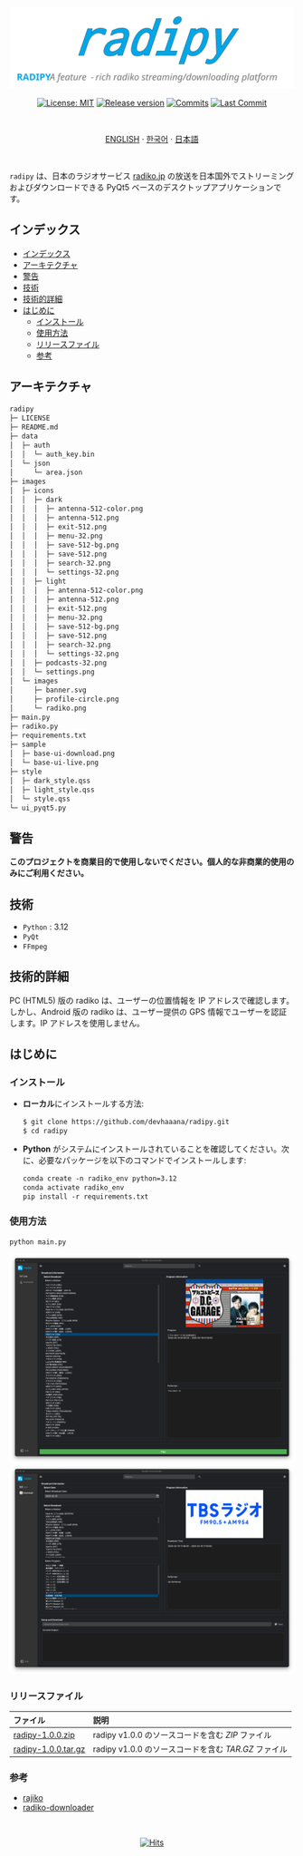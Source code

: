 <div align="center">

  [![radipy](../images/images/banner.svg)](#readme)

  [![License: MIT](https://img.shields.io/badge/License-MIT-yellow.svg?style=for-the-badge)](LICENSE "License")
  [![Release version](https://img.shields.io/github/release/devhaaana/radipy.svg?label=Download&style=for-the-badge)](#release-files "Release Files")
  [![Commits](https://img.shields.io/github/commit-activity/y/devhaaana/radipy.svg?label=commits&style=for-the-badge)](https://github.com/devhaaana/radipy/commits "Commit History")
  [![Last Commit](https://img.shields.io/github/last-commit/devhaaana/radipy.svg?label=&style=for-the-badge&display_timestamp=committer)](https://github.com/devhaaana/radipy/pulse/monthly "Last Commit")

</div>

<br />

<div align="center">

[ENGLISH](/README.md)  ·  [한국어](/documents/README-KR.md)  ·  [日本語](/documents/README-JP.md)

</div>

<br />

`radipy` は、日本のラジオサービス [radiko.jp](https://radiko.jp/) の放送を日本国外でストリーミングおよびダウンロードできる PyQt5 ベースのデスクトップアプリケーションです。

## インデックス

- [インデックス](#インデックス)
- [アーキテクチャ](#アーキテクチャ)
- [警告](#警告)
- [技術](#技術)
- [技術的詳細](#技術的詳細)
- [はじめに](#はじめに)
  - [インストール](#インストール)
  - [使用方法](#使用方法)
  - [リリースファイル](#リリースファイル)
  - [参考](#参考)

## アーキテクチャ

```
radipy
├─ LICENSE
├─ README.md
├─ data
│  ├─ auth
│  │  └─ auth_key.bin
│  └─ json
│     └─ area.json
├─ images
│  ├─ icons
│  │  ├─ dark
│  │  │  ├─ antenna-512-color.png
│  │  │  ├─ antenna-512.png
│  │  │  ├─ exit-512.png
│  │  │  ├─ menu-32.png
│  │  │  ├─ save-512-bg.png
│  │  │  ├─ save-512.png
│  │  │  ├─ search-32.png
│  │  │  └─ settings-32.png
│  │  ├─ light
│  │  │  ├─ antenna-512-color.png
│  │  │  ├─ antenna-512.png
│  │  │  ├─ exit-512.png
│  │  │  ├─ menu-32.png
│  │  │  ├─ save-512-bg.png
│  │  │  ├─ save-512.png
│  │  │  ├─ search-32.png
│  │  │  └─ settings-32.png
│  │  ├─ podcasts-32.png
│  │  └─ settings.png
│  └─ images
│     ├─ banner.svg
│     ├─ profile-circle.png
│     └─ radiko.png
├─ main.py
├─ radiko.py
├─ requirements.txt
├─ sample
│  ├─ base-ui-download.png
│  └─ base-ui-live.png
├─ style
│  ├─ dark_style.qss
│  ├─ light_style.qss
│  └─ style.qss
└─ ui_pyqt5.py
```

## 警告

**このプロジェクトを商業目的で使用しないでください。個人的な非商業的使用のみにご利用ください。**

## 技術

- `Python` : 3.12
- `PyQt`
- `FFmpeg`

## 技術的詳細

PC (HTML5) 版の radiko は、ユーザーの位置情報を IP アドレスで確認します。
しかし、Android 版の radiko は、ユーザー提供の GPS 情報でユーザーを認証します。IP アドレスを使用しません。

## はじめに

### インストール

- **ローカル**にインストールする方法:
  ```console
  $ git clone https://github.com/devhaaana/radipy.git
  $ cd radipy
  ```
- **Python** がシステムにインストールされていることを確認してください。次に、必要なパッケージを以下のコマンドでインストールします:
  ```console
  conda create -n radiko_env python=3.12
  conda activate radiko_env
  pip install -r requirements.txt
  ```

### 使用方法

```console
python main.py
```

![base-ui-live](../sample/base-ui-live.png)
![base-ui-download](../sample/base-ui-download.png)

### リリースファイル

| ファイル                                                                                    | 説明                                                        |
| :-------------------------------------------------------------------------------------- | :----------------------------------------------------------------- |
| [radipy-1.0.0.zip](https://github.com/devhaaana/radipy/archive/refs/tags/v1.0.0.zip)       | radipy v1.0.0 のソースコードを含む *ZIP* ファイル |
| [radipy-1.0.0.tar.gz](https://github.com/devhaaana/radipy/archive/refs/tags/v1.0.0.tar.gz) | radipy v1.0.0 のソースコードを含む *TAR.GZ* ファイル |

### 参考

- [rajiko](https://github.com/jackyzy823/rajiko)
- [radiko-downloader](https://github.com/devhaaana/radiko-downloader.git)

<br />

<div align="center">
  
  [![Hits](https://hits.seeyoufarm.com/api/count/incr/badge.svg?url=https%3A%2F%2Fgithub.com%2Fdevhaaana%2Fradipy.git&count_bg=%23000000&title_bg=%23000000&icon=github.svg&icon_color=%23FFFFFF&title=GitHub&edge_flat=false)](https://hits.seeyoufarm.com)

</div>
